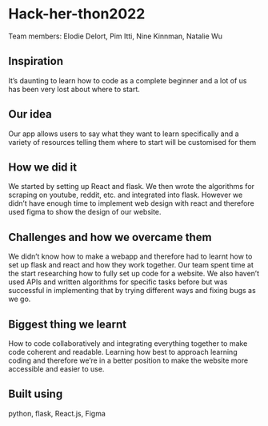 # Hack-her-thon2022

Team members: Elodie Delort, Pim Itti, Nine Kinnman, Natalie Wu 

## Inspiration 
It’s daunting to learn how to code as a complete beginner and a lot of us has been very lost about where to start. 

## Our idea 
Our app allows users to say what they want to learn specifically and a variety of resources telling them where to start will be customised for them 

## How we did it 
We started by setting up React and flask. We then wrote the algorithms for scraping on youtube, reddit, etc. and integrated into flask. However we didn’t have enough time to implement web design with react and therefore used figma to show the design of our website. 

## Challenges and how we overcame them 
We didn’t know how to make a webapp and therefore had to learnt how to set up flask and react and how they work together. Our team spent time at the start researching how to fully set up code for a website. 
We also haven’t used APIs and written algorithms for specific tasks before but was successful in implementing that by trying different ways and fixing bugs as we go. 

## Biggest thing we learnt 
How to code collaboratively and integrating everything together to make code coherent and readable.
Learning how best to approach learning coding and therefore we’re in a better position to make the website more accessible and easier to use. 

## Built using
python, flask, React.js, Figma
